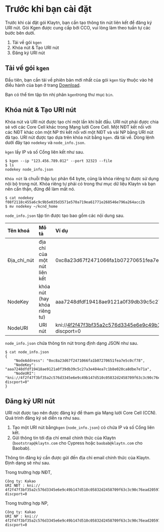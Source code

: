# Trước khi bạn cài đặt <a id="before-you-install"></a>

Trước khi cài đặt gói Klaytn, bạn cần tạo thông tin nút liên kết để đăng ký URI nút. Gói Kgen được cung cấp bởi CCO, vui lòng làm theo tuần tự các bước bên dưới.

1. Tải về gói `kgen`
2. Khóa nút & Tạo URI nút
3. Đăng ký URI nút

## Tải về gói `kgen` <a id="download-kgen-package"></a>

Đầu tiên, bạn cần tải về phiên bản mới nhất của gói `kgen` tùy thuộc vào hệ điều hành của bạn ở trang [Download](download.md).

Bạn có thể tìm tập tin nhị phân `kgen`trong thư mục `bin`.

## Khóa nút & Tạo URI nút <a id="node-key-node-uri-creation"></a>

Khóa nút và URI nút được tạo chỉ một lần khi bắt đầu. URI nút phải được chia sẻ với các Core Cell khác trong Mạng lưới Core Cell. Một NĐT kết nối với các NĐT khác còn một NP thì kết nối với một NĐT và vài NP bằng URI nút đã tạo. URI nút được tạo dựa trên khóa nút bằng `kgen`. đã tải về. Dòng lệnh dưới đây tạo `nodekey` và `node_info.json`.

`kgen` lấy IP và số Cổng liên kết như sau.

```text
$ kgen --ip "123.456.789.012" --port 32323 --file
$ ls
nodekey node_info.json
```

`Khóa nút` là chuỗi thập lục phân 64 byte, cũng là khóa riêng tư được sử dụng nội bộ trong nút. Khóa riêng tư phải có trong thư mục dữ liệu Klaytn và bạn nên cẩn thận, đừng để làm mất nó.

```text
$ cat nodekey
f08f2118c455a6c9c9b5e035d3571e570a719ea61771e268546e796a264acc2b
$ mv nodekey ~/kcnd_home
```

`node_info.json` tập tin được tạo bao gồm các nội dung sau.

| Tên khoá      | Mô tả                            | Ví dụ                                                                                                                                                                 |
|:------------- |:-------------------------------- |:----------------------------------------------------------------------------------------------------------------------------------------------------------------------- |
| Địa_chỉ_nút | địa chỉ của một nút liên kết     | 0xc8a23d67f2471066fa1b07270651fea7e5c0cf78                                                                                                                              |
| NodeKey       | khóa nút \(hay khóa riêng tư\) | aaa7248dfdf19418ae9121a0f39db39c5c27a3e404ea7c1b8e020ca8dbe7e71a                                                                                                        |
| NodeURI       | URI nút                          | kni://4f2f47f3bf35a2c576d3345e6e9c49b147d510c05832d2458709f63c3c90c76ead205975d944ed65e77dd4c6f63ebe1ef21d60da95952bc1e200e7487f4d9e1b@123.456.789.012:32323?discport=0 |

`node_info.json` chứa thông tin nút trong định dạng JSON như sau.

```text
$ cat node_info.json
{
    "NodeAddress": "0xc8a23d67f2471066fa1b07270651fea7e5c0cf78",
    "NodeKey": "aaa7248dfdf19418ae9121a0f39db39c5c27a3e404ea7c1b8e020ca8dbe7e71a",
    "NodeURI": "kni://4f2f47f3bf35a2c576d3345e6e9c49b147d510c05832d2458709f63c3c90c76ead205975d944ed65e77dd4c6f63ebe1ef21d60da95952bc1e200e7487f4d9e1b@123.456.789.012:32323?discport=0"
}
```

## Đăng ký URI nút <a id="node-uri-enrollment"></a>

URI nút được tạo nên được đăng ký để tham gia Mạng lưới Core Cell \(CCN\). Quá trình đăng ký sẽ diễn ra như sau.

1. Tạo một URI nút bằng`kgen` \(`node_info.json`\) có chứa IP và số Cổng liên kết.
2. Gửi thông tin tới địa chỉ email chính thức của Klaytn \(`bootstrap@klaytn.com` cho Cypress hoặc `baobab@klaytn.com` cho Baobab\).

Thông tin đăng ký cần được gửi đến địa chỉ email chính thức của Klaytn. Định dạng sẽ như sau.

Trong trường hợp NĐT,

```text
Công ty: Kakao
URI NĐT : kni://
4f2f47f3bf35a2c576d3345e6e9c49b147d510c05832d2458709f63c3c90c76ead205975d944ed65e77dd4c6f63ebe1ef21d60da95952bc1e200e7487f4d9e1b@123.456.789.012:32323?discport=0
```

Trong trường hợp NP,

```text
Công ty: Kakao
URI NP : kni://
4f2f47f3bf35a2c576d3345e6e9c49b147d510c05832d2458709f63c3c90c76ead205975d944ed65e77dd4c6f63ebe1ef21d60da95952bc1e200e7487f4d9e1b@123.456.789.012:32323?discport=0
```

